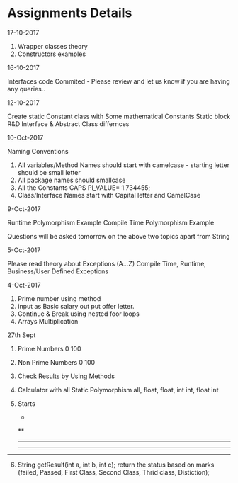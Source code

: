 # Assignments Details

17-10-2017

1. Wrapper classes theory
2. Constructors examples


16-10-2017

Interfaces code Commited - Please review and let us know if you are having any queries..




12-10-2017

Create static Constant class with Some mathematical Constants
Static block R&D 
Interface & Abstract Class differnces


10-Oct-2017

Naming Conventions

1. All variables/Method Names should start with camelcase - starting letter should be small letter
2. All package names should smallcase
3. All the Constants CAPS PI_VALUE= 1.734455;
4. Class/Interface Names start with Capital letter and CamelCase




9-Oct-2017

Runtime Polymorphism Example
Compile Time Polymorphism Example

Questions will be asked tomorrow on the above two topics apart from String


5-Oct-2017

Please read theory about Exceptions (A...Z)
Compile Time, Runtime, Business/User Defined Exceptions



4-Oct-2017

1. Prime number using method
2. input as Basic salary out put offer letter.
3. Continue & Break using nested foor loops
4. Arrays Multiplication 



27th Sept

1. Prime Numbers 0 100
2. Non Prime Numbers 0 100
3. Check Results by Using Methods
4. Calculator with all Static Polymorphism all, float, float, int int, float int
5. Starts
    
     *
    **
   * * *
   * * * *
  * * * * *
  
 6. String getResult(int a, int b, int c);
 	return the status based on marks (failed, Passed, First Class, Second Class, Thrid class, Distiction);
 
 

   



